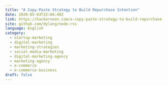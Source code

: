 ```yaml
---
title: "A Copy-Paste Strategy to Build Repurchase Intention"
date: 2020-05-03T15:04:49Z
link: https://hackernoon.com/a-copy-paste-strategy-to-build-repurchase-intention-f6783yvp?source=rss&utm_medium=RSS&utm_source=news.12bit.vn
site: github.com/dylang/node-rss
language: English
category:
  - startup-marketing
  - digital-marketing
  - marketing-strategies
  - social-media-marketing
  - digital-marketing-agency
  - marketing-agency
  - e-commerce
  - e-commerce-business
draft: false
---
```

